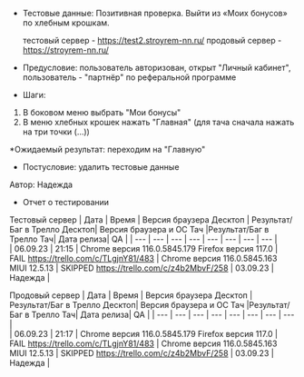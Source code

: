 * Тестовые данные: Позитивная проверка. Выйти из «Моих бонусов» по хлебным крошкам.

	тестовый сервер - https://test2.stroyrem-nn.ru/   продовый сервер - https://stroyrem-nn.ru/

* Предусловие: пользователь авторизован, открыт "Личный кабинет", пользователь - "партнёр" по реферальной программе

* Шаги:
1.	В боковом меню выбрать "Мои бонусы"
2.	В меню хлебных крошек нажать "Главная" (для тача сначала нажать на три точки (...))

*Ожидаемый результат: переходим на "Главную"
	
* Постусловие: удалить тестовые данные

Автор: Надежда

* Отчет о тестировании
  
Тестовый сервер
| Дата | Время | Версия браузера Десктоп | Результат/Баг в Трелло Десктоп|  Версия браузера и ОС Тач |Результат/Баг в Трелло Тач| Дата релиза| QA  |
| --- | --- | --- | --- |  --- | --- | --- | --- |   
| 06.09.23 | 21:15 | Chrome версия 116.0.5845.179 Firefox версия 117.0 | FAIL https://trello.com/c/TLgjnY81/483 | Chrome версия 116.0.5845.163 MIUI 12.5.13 | SKIPPED https://trello.com/c/z4b2MbvF/258 | 03.09.23 | Надежда |  

Продовый сервер
| Дата | Время | Версия браузера Десктоп | Результат/Баг в Трелло Десктоп|  Версия браузера и ОС Тач |Результат/Баг в Трелло Тач| Дата релиза| QA |
| --- | --- | --- | --- |  --- | --- | --- | --- |   
| 06.09.23 | 21:17 | Chrome версия 116.0.5845.179 Firefox версия 117.0 | FAIL https://trello.com/c/TLgjnY81/483 | Chrome версия 116.0.5845.163 MIUI 12.5.13 | SKIPPED https://trello.com/c/z4b2MbvF/258 | 03.09.23 | Надежда |
 